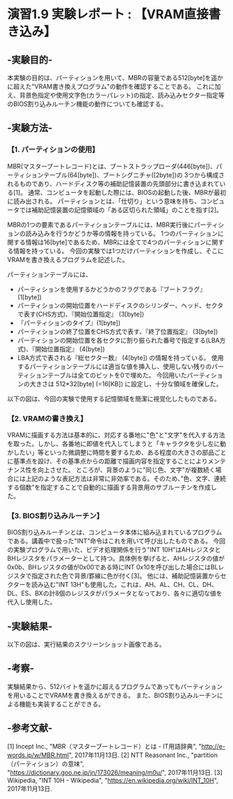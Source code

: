 # 演習1.9  実験レポート : 【VRAM直接書き込み】

## -実験目的-

本実験の目的は、パーティションを用いて、MBRの容量である512[byte]を遥かに超えた"VRAM書き換えプログラム"の動作を確認することである。
これに加え、背景色指定や使用文字色(カラーパレット)の指定、読み込みセクター指定等のBIOS割り込みルーチン機能の動作についても確認する。



## -実験方法-

###  【1. パーティションの使用】 
MBR(マスターブートレコード)とは、ブートストラップローダ(446[byte])、パーティションテーブル(64[byte])、ブートシグニチャ([2byte])の
3つから構成されるものであり、ハードディスク等の補助記憶装置の先頭部分に書き込まれている[1]。
通常、コンピュータを起動した際には、BIOSの起動した後、MBRが最初に読み出される。
パーティションとは、「仕切り」という意味を持ち、コンピュータでは補助記憶装置の記憶領域の「ある区切られた領域」のことを指す[2]。

MBRの1つの要素であるパーティションテーブルには、MBR実行後にパーティションの読み込みを行うかどうか等の情報を持っている。
1つのパーティションに関する情報は16[byte]であるため、MBRには全てで4つのパーティションに関する情報を持っている。
今回の実験では1つだけパーティションを作成し、そこにVRAMを書き換えるプログラムを記述した。

パーティションテーブルには、
* パーティションを使用するかどうかのフラグである『ブートフラグ』  (1[byte])
* パーティションの開始位置をハードディスクのシリンダー、ヘッド、セクタで表す(CHS方式)、『開始位置指定』  (3[byte])
* 『パーティションのタイプ』(1[byte])
* パーティションの終了位置をCHS方式で表す、『終了位置指定』  (3[byte])
* パーティションの開始位置を各セクタに割り振られた番号で指定する(LBA方式)、『開始位置指定』  (4[byte])
* LBA方式で表される『総セクター数』 (4[byte])
の情報を持っている。
使用するパーティションテーブルには適当な値を挿入し、使用しない残りのパーティションテーブルは全てのビットを0で埋めた。
今回用いたパーティションの大きさは 512*32[byte] (=16[KB]) に設定し、十分な領域を確保した。

以下の図は、今回の実験で使用する記憶領域を簡潔に視覚化したものである。

###  【2. VRAMの書き換え】
VRAMに描画する方法は基本的に、対応する番地に"色"と"文字"を代入する方法を取った。しかし、各番地に即値を代入してしまうと「キャラクタを少し左に動かしたい」等といった微調整に時間を要するため、ある程度の大きさの部品ごとに基準点を設け、その基準点からの距離で描画内容を指定することによりメンテナンス性を向上させた。
ところが、背景のように"同じ色、文字"が複数続く場合には上記のような表記方法は非常に非効率である。そのため、”色、文字、連続する個数”を指定することで自動的に描画する背景用のサブルーチンを作成した。

###  【3. BIOS割り込みルーチン】
BIOS割り込みルーチンとは、コンピュータ本体に組み込まれているプログラムである。講義中で扱った"INT"命令はこれを用いて呼び出したものである。
今回の実験プログラムで用いた、ビデオ処理関係を行う"INT 10H"はAHレジスタとBHレジスタをパラメーターとして持つ。具体例を挙げると、AHレジスタの値が0x0b、BHレジスタの値が0x00である時にINT 0x10を呼び出した場合にはBLレジスタで指定された色で背景/罫線に色が付く[3]。
他には、補助記憶装置からセクターを読み込む"INT 13H"も使用した。これは、AH、AL、CH、CL、DH、DL、ES、BXの計8個のレジスタがパラメータとなっており、各々に適切な値を代入し使用した。
  
## -実験結果-
以下の図は、実行結果のスクリーンショット画像である。

## -考察-
実験結果から、512バイトを遥かに超えるプログラムであってもパーティションを用いることでVRAMを書き換えるができる。
また、BIOS割り込みルーチンによる機能も実装することができる。

  
## -参考文献-
[1] Incept Inc., "MBR（マスターブートレコード）とは - IT用語辞典", "http://e-words.jp/w/MBR.html", 2017年11月13日.
[2] NTT Reasonant Inc., "partition（パーティション）の意味", "https://dictionary.goo.ne.jp/jn/173026/meaning/m0u/", 2017年11月13日.
[3] Wikipedia, "INT 10H - Wikipedia", "https://en.wikipedia.org/wiki/INT_10H", 2017年11月13日.
